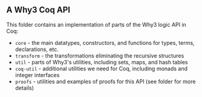 ## A Why3 Coq API

This folder contains an implementation of parts of the Why3 logic API in Coq:
- `core` - the main datatypes, constructors, and functions for types, terms, declarations, etc.
- `transform` - the transformations eliminating the recursive structures
- `util` - parts of Why3's utilities, including sets, maps, and hash tables
- `coq-util` - additional utilities we need for Coq, including monads and integer interfaces
- `proofs` - utilities and examples of proofs for this API (see folder for more details)
